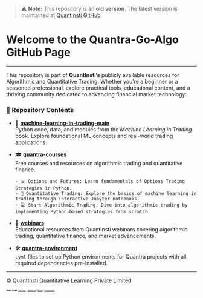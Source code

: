 
> ⚠ **Note:** This repository is an **old version**. The latest version is maintained at [QuantInsti GitHub](https://github.com/QuantInsti).

# Welcome to the Quantra-Go-Algo GitHub Page

---

This repository is part of  **QuantInsti’s** publicly available resources for Algorithmic and Quantitative Trading. Whether you’re a beginner or a seasoned professional, explore practical tools, educational content, and a thriving community dedicated to advancing financial market technology:

    
### 📂 Repository Contents

 - 📘 [**machine-learning-in-trading-main**](https://github.com/quantra-go-algo/machine-learning-in-trading-main)  
   Python code, data, and modules from the *Machine Learning in Trading* book. Explore foundational ML concepts and real-world trading applications.


 - 🎓 [**quantra-courses**](https://github.com/quantra-go-algo/quantra-courses)  
   Free courses and resources on algorithmic trading and quantitative finance.  
   
       - 📊 Options and Futures: Learn fundamentals of Options Trading Strategies in Python.
       - 🤖 Quantitative Trading: Explore the basics of machine learning in trading through interactive Jupyter notebooks.
       - 💻 Start Algorithmic Trading: Dive into algorithmic trading by implementing Python-based strategies from scratch.


 - 🎥 [**webinars**](https://github.com/quantra-go-algo/webinars)  
   Educational resources from QuantInsti webinars covering algorithmic trading, quantitative finance, and market advancements.


 - 🛠️ [**quantra-environment**](https://github.com/quantra-go-algo/quantra-environment)    
   `.yml` files to set up Python environments for Quantra projects with all required dependencies pre-installed.

---
 © QuantInsti Quantitative Learning Private Limited
 <br>
    <p style="font-size: 5px;">
        <strong>Quick Links</strong>: 
        <a href="https://www.youtube.com/user/quantinsti">YouTube</a> | 
        <a href="https://blog.quantinsti.com/tag/webinars/">Webinars</a> | 
        <a href="https://www.quantinsti.com/blog/">Blogs</a> | 
        <a href="https://quantra.quantinsti.com/community">Community</a>
    </p>
